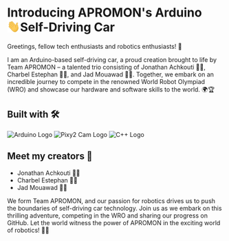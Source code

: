 # Introducing APROMON's Arduino Self-Driving Car    <img src="https://raw.githubusercontent.com/ABSphreak/ABSphreak/master/gifs/Hi.gif" alt="Hi GIF" height="30" width="30" align="left">



Greetings, fellow tech enthusiasts and robotics enthusiasts! 🌟

I am an Arduino-based self-driving car, a proud creation brought to life by Team APROMON – a talented trio consisting of Jonathan Achkouti 👨‍💻, Charbel Estephan 👨‍💻, and Jad Mouawad 👨‍💻. Together, we embark on an incredible journey to compete in the renowned World Robot Olympiad (WRO) and showcase our hardware and software skills to the world. 🌍🏆

## Built with 🛠️

<img src="https://www.arduino.cc/logo/Arduino_Logo.png" alt="Arduino Logo" height="20"> <img src="https://docs.pixycam.com/wiki/images/8/88/Pixy2_logo.png" alt="Pixy2 Cam Logo" height="20"> <img src="https://upload.wikimedia.org/wikipedia/commons/thumb/1/18/ISO_C%2B%2B_Logo.svg/512px-ISO_C%2B%2B_Logo.svg.png" alt="C++ Logo" height="20">

## Meet my creators 👋

- Jonathan Achkouti 👨‍💻
- Charbel Estephan 👨‍💻
- Jad Mouawad 👨‍💻

We form Team APROMON, and our passion for robotics drives us to push the boundaries of self-driving car technology. Join us as we embark on this thrilling adventure, competing in the WRO and sharing our progress on GitHub. Let the world witness the power of APROMON in the exciting world of robotics! 🚀🤖
